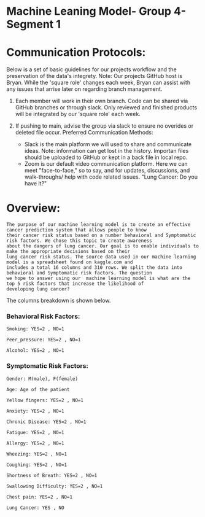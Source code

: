 # Machine Leaning Model- Group 4- Segment 1

# Communication Protocols:

Below is a set of basic guidelines for our projects workflow and the preservation of the data's integrety.
Note: Our projects GitHub host is Bryan. While the 'square role' changes each week, Bryan can assist with any issues that arrise later on regarding branch management.


1) Each member will work in their own branch. Code can be shared via GitHub branches or through slack. Only reviewed and finished products will be integrated by our 'square role' each week.

2) If pushing to main, advise the group via slack to ensure no overides or deleted file occur.
Preferred Communication Methods:
    * Slack is the main platform we will used to share and communicate ideas. Note: information can get lost in the history. Importan files should be uploaded to GitHub or kept in a back file in local repo.
    * Zoom is our default video communication platform. Here we can meet "face-to-face," so to say, and for updates, discussions, and walk-throughs/ help with code related issues.
        "Lung Cancer: Do you have it?"
        
# Overview:

    The purpose of our machine learning model is to create an effective cancer prediction system that allows people to know
    their cancer risk status based on a number behavioral and Symptomatic risk factors. We chose this topic to create awareness
    about the dangers of lung cancer. Our goal is to enable individuals to make the appropriate decisions based on their 
    lung cancer risk status. The source data used in our machine learning model is a spreadsheet found on kaggle.com and 
    includes a total 16 columns and 310 rows. We split the data into behavioral and Symptomatic risk factors. The question 
    we hope to answer using our  machine learning model is what are the top 5 risk factors that increase the likelihood of 
    developing lung cancer?

The columns breakdown is shown below. 

### Behavioral Risk Factors:
    
    Smoking: YES=2 , NO=1
    
    Peer_pressure: YES=2 , NO=1
    
    Alcohol: YES=2 , NO=1
    
### Symptomatic Risk Factors:

    Gender: M(male), F(female)
    
    Age: Age of the patient
    
    Yellow fingers: YES=2 , NO=1
    
    Anxiety: YES=2 , NO=1
    
    Chronic Disease: YES=2 , NO=1
    
    Fatigue: YES=2 , NO=1
    
    Allergy: YES=2 , NO=1
    
    Wheezing: YES=2 , NO=1
    
    Coughing: YES=2 , NO=1
    
    Shortness of Breath: YES=2 , NO=1
    
    Swallowing Difficulty: YES=2 , NO=1
    
    Chest pain: YES=2 , NO=1
    
    Lung Cancer: YES , NO
